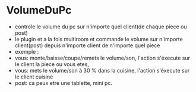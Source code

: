 # VolumeDuPc
- controle le volume du pc sur n'importe quel client(de chaque piece ou post)
- le plugin et a la fois multiroom et commande le volume sur n'importe client(post) depuis n'importe client de n'importe quel piece
- exemple :
- vous: monte/baisse/coupe/remets le volume/son, l'action s'éxecute sur le client la piece ou vous etes,
- vous: mets le volume/son à 30 % dans la cuisine, l'action s'éxecute sur le client cuisine
- post: ca peux etre une tablette, mini pc.
